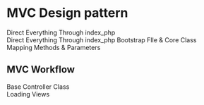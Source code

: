 # MVC Design pattern
Direct Everything Through index_php<br>
Direct Everything Through index_php
Bootstrap FIle & Core Class<br>
Mapping Methods & Parameters

## MVC Workflow
Base Controller Class<br>
Loading Views